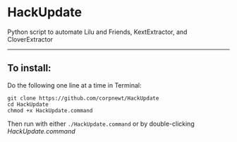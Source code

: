 # HackUpdate
Python script to automate Lilu and Friends, KextExtractor, and CloverExtractor

***

## To install:

Do the following one line at a time in Terminal:

    git clone https://github.com/corpnewt/HackUpdate
    cd HackUpdate
    chmod +x HackUpdate.command
    
Then run with either `./HackUpdate.command` or by double-clicking *HackUpdate.command*
